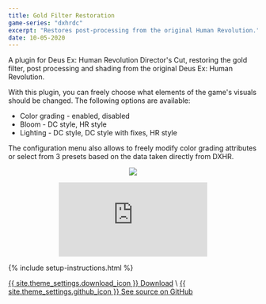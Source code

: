 ```yaml
---
title: Gold Filter Restoration
game-series: "dxhrdc"
excerpt: "Restores post-processing from the original Human Revolution."
date: 10-05-2020
---
```


A plugin for Deus Ex: Human Revolution Director's Cut, restoring the gold filter, post processing and shading from the original Deus Ex: Human Revolution.

With this plugin, you can freely choose what elements of the game's visuals should be changed. The following options are available:

* Color grading - enabled, disabled
* Bloom - DC style, HR style
* Lighting - DC style, DC style with fixes, HR style

The configuration menu also allows to freely modify color grading attributes or select from 3 presets based on the data taken directly from DXHR.

<p class="mod-screenshot" align="center">
<a href="{% link assets/img/posts/dxhrdc-gfx/Detroit_HR/HR.jpg %}"><img src="{% link assets/img/posts/dxhrdc-gfx/Detroit_HR/HR.jpg %}"></a>
</p>

<div align="center" class="video-container">
<iframe src="https://www.youtube.com/embed/b42mzApkaCw" frameborder="0" allowfullscreen></iframe>
</div>

{% include setup-instructions.html %}

<a href="https://github.com/CookiePLMonster/DXHRDC-GFX/releases/latest/download/DXHRDC-GFX.zip" class="button" role="button">{{ site.theme_settings.download_icon }} Download</a> \\
<a href="https://github.com/CookiePLMonster/DXHRDC-GFX" class="button github" role="button" target="_blank">{{ site.theme_settings.github_icon }} See source on GitHub</a>